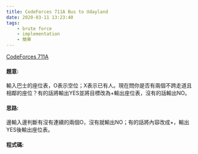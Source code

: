 ```yaml
---
title: CodeForces 711A Bus to Udayland
date: 2020-03-11 13:23:40
tags:
    - brute force
    - implementation
    - 簡單
---
```

[CodeForces 711A](https://codeforces.com/problemset/problem/711/A)
<!-- more -->

#### 題意:
輸入巴士的座位表，O表示空位；X表示已有人。現在問你是否有兩個不跨走道且相鄰的座位？有的話將輸出YES並將目標改為+輸出座位表，沒有的話輸出NO。

#### 思路:
邊輸入邊判斷有沒有連續的兩個O，沒有就輸出NO；有的話將內容改成+，輸出YES後輸出座位表。
#### 程式碼:
<script src="https://gist.github.com/Daviswww/be44b870a1a38cef36ab17aa4baaba14.js"></script>